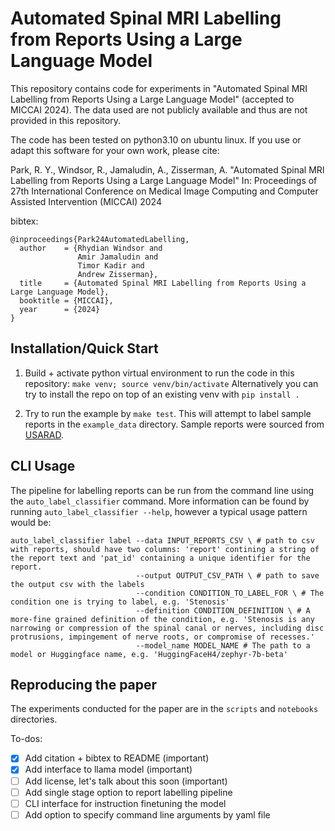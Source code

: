 # Automated Spinal MRI Labelling from Reports Using a Large Language Model

This repository contains code for experiments in "Automated Spinal MRI Labelling from Reports Using a Large Language Model" (accepted to MICCAI 2024). The data used are not publicly available and thus are not provided in this repository.

The code has been tested on python3.10 on ubuntu linux. If you use or adapt this software for your own work, please cite:

Park, R. Y., Windsor, R., Jamaludin, A., Zisserman, A. "Automated Spinal MRI Labelling from Reports Using a Large Language Model" In: Proceedings of 27th International Conference on Medical Image Computing and Computer Assisted Intervention (MICCAI) 2024

bibtex:

```
@inproceedings{Park24AutomatedLabelling,
  author    = {Rhydian Windsor and
               Amir Jamaludin and
               Timor Kadir and
               Andrew Zisserman},
  title     = {Automated Spinal MRI Labelling from Reports Using a Large Language Model},
  booktitle = {MICCAI},
  year      = {2024}
}
```

## Installation/Quick Start 

1. Build + activate python virtual environment to run the code in this repository:
`make venv; source venv/bin/activate`
Alternatively you can try to install the repo on top of an existing venv with `pip install .`

2. Try to run the example by `make test`. This will attempt to label sample reports in the `example_data` directory. Sample reports were sourced from [USARAD](https://usarad.com/sample-reports/sample-mri.html).

## CLI Usage

The pipeline for labelling reports can be run from the command line using the `auto_label_classifier` command. More information
can be found by running `auto_label_classifier --help`, however a typical usage pattern would be:

```
auto_label_classifier label --data INPUT_REPORTS_CSV \ # path to csv with reports, should have two columns: 'report' contining a string of the report text and 'pat_id' containing a unique identifier for the report.
                            --output OUTPUT_CSV_PATH \ # path to save the output csv with the labels
                            --condition CONDITION_TO_LABEL_FOR \ # The condition one is trying to label, e.g. 'Stenosis'
                            --definition CONDITION_DEFINITION \ # A more-fine grained definition of the condition, e.g. 'Stenosis is any narrowing or compression of the spinal canal or nerves, including disc protrusions, impingement of nerve roots, or compromise of recesses.'
                            --model_name MODEL_NAME # The path to a model or Huggingface name, e.g. 'HuggingFaceH4/zephyr-7b-beta'
```

## Reproducing the paper

The experiments conducted for the paper are in the `scripts` and `notebooks` directories.

To-dos:
- [x] Add citation + bibtex to README (important)
- [x] Add interface to llama model (important)
- [ ] Add license, let's talk about this soon (important)
- [ ] Add single stage option to report labelling pipeline
- [ ] CLI interface for instruction finetuning the model
- [ ] Add option to specify command line arguments by yaml file
